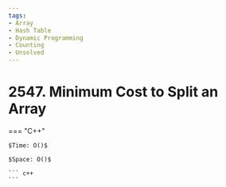```yaml
---
tags:
- Array
- Hash Table
- Dynamic Programming
- Counting
- Unsolved
---
```



# 2547. Minimum Cost to Split an Array

=== "C++"

    $Time: O()$

    $Space: O()$

    ``` c++
    ```